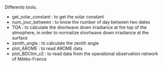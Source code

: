 Differents tools.

- get_solar_constant : to get the solar constant
- num_jour_between : to know the number of day between two dates
- TOA : to calculate the shortwave down irradiance at the top of the atmophere, in order to normalize shortwave down irradiance at the surface
- zenith_angle : to calculate the zenith angle
- plot_AROME : to read AROME data
- plot_BDClim_v2 : to read data from the operational observation network of Météo-France
